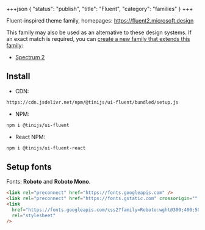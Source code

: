 +++json
{
  "status": "publish",
  "title": "Fluent",
  "category": "families"
}
+++

Fluent-inspired theme family, homepages: <https://fluent2.microsoft.design>

This family may also be used as an alternative to these design systems. If an exact match is required, you can [create a new family that extends this family](/ui/folder-structure):
- [Spectrum 2](https://s2.spectrum.adobe.com)

## Install

- CDN:

```txt
https://cdn.jsdelivr.net/npm/@tinijs/ui-fluent/bundled/setup.js
```

- NPM:

```bash
npm i @tinijs/ui-fluent
```

- React NPM:

```bash
npm i @tinijs/ui-fluent-react
```

## Setup fonts

Fonts: **Roboto** and **Roboto Mono**.

```html
<link rel="preconnect" href="https://fonts.googleapis.com" />
<link rel="preconnect" href="https://fonts.gstatic.com" crossorigin="" />
<link
  href="https://fonts.googleapis.com/css2?family=Roboto:wght@300;400;500;700&amp;family=Roboto+Mono&amp;display=swap"
  rel="stylesheet"
/>
```
